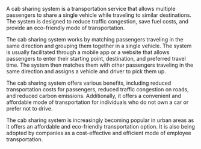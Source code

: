 A cab sharing system is a transportation service that allows multiple passengers to share a single vehicle while traveling to similar destinations. The system is designed to reduce traffic congestion, save fuel costs, and provide an eco-friendly mode of transportation.

The cab sharing system works by matching passengers traveling in the same direction and grouping them together in a single vehicle. The system is usually facilitated through a mobile app or a website that allows passengers to enter their starting point, destination, and preferred travel time. The system then matches them with other passengers traveling in the same direction and assigns a vehicle and driver to pick them up.

The cab sharing system offers various benefits, including reduced transportation costs for passengers, reduced traffic congestion on roads, and reduced carbon emissions. Additionally, it offers a convenient and affordable mode of transportation for individuals who do not own a car or prefer not to drive.

The cab sharing system is increasingly becoming popular in urban areas as it offers an affordable and eco-friendly transportation option. It is also being adopted by companies as a cost-effective and efficient mode of employee transportation.
